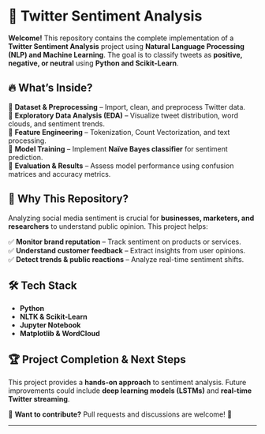 # 🚀 **Twitter Sentiment Analysis**  

**Welcome!** This repository contains the complete implementation of a **Twitter Sentiment Analysis** project using **Natural Language Processing (NLP) and Machine Learning**. The goal is to classify tweets as **positive, negative, or neutral** using **Python and Scikit-Learn**.  



## 🔥 **What’s Inside?**  
📂 **Dataset & Preprocessing** – Import, clean, and preprocess Twitter data.  
📂 **Exploratory Data Analysis (EDA)** – Visualize tweet distribution, word clouds, and sentiment trends.  
📂 **Feature Engineering** – Tokenization, Count Vectorization, and text processing.  
📂 **Model Training** – Implement **Naïve Bayes classifier** for sentiment prediction.  
📂 **Evaluation & Results** – Assess model performance using confusion matrices and accuracy metrics.  



## 🎯 **Why This Repository?**  
Analyzing social media sentiment is crucial for **businesses, marketers, and researchers** to understand public opinion. This project helps:  

✅ **Monitor brand reputation** – Track sentiment on products or services.  
✅ **Understand customer feedback** – Extract insights from user opinions.  
✅ **Detect trends & public reactions** – Analyze real-time sentiment shifts.  



## 🛠 **Tech Stack**  
- **Python**   
- **NLTK & Scikit-Learn**  
- **Jupyter Notebook**   
- **Matplotlib & WordCloud** 



## 🏆 **Project Completion & Next Steps**  
This project provides a **hands-on approach** to sentiment analysis. Future improvements could include **deep learning models (LSTMs)** and **real-time Twitter streaming**.  

📢 **Want to contribute?** Pull requests and discussions are welcome! 🚀  

---




